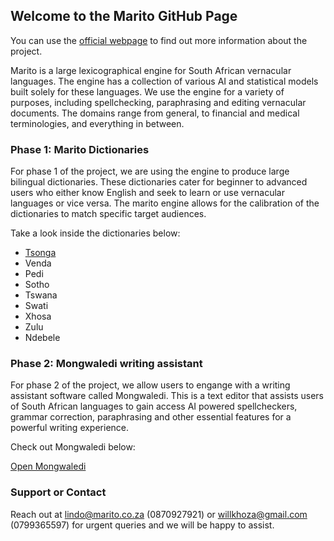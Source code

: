 ## Welcome to the Marito GitHub Page

You can use the [official webpage](https://marito.co.za) to find out more information about the project.

Marito is a large lexicographical engine for South African vernacular languages. The engine has a collection of various AI and statistical models built solely for these languages. We use the engine for a variety of purposes, including spellchecking, paraphrasing and editing vernacular documents. The domains range from general, to financial and medical terminologies, and everything in between.

### Phase 1: Marito Dictionaries

For phase 1 of the project, we are using the engine to produce large bilingual dictionaries. These dictionaries cater for beginner to advanced users who either know English and seek to learn or use vernacular languages or vice versa. The marito engine allows for the calibration of the dictionaries to match specific target audiences.

Take a look inside the dictionaries below:

- [Tsonga](tsonga_dictionary.pdf)
- Venda
- Pedi
- Sotho
- Tswana
- Swati
- Xhosa
- Zulu
- Ndebele

### Phase 2: Mongwaledi writing assistant

For phase 2 of the project, we allow users to engange with a writing assistant software called Mongwaledi. This is a text editor that assists users of South African languages to gain access AI powered spellcheckers, grammar correction, paraphrasing and other essential features for a powerful writing experience.

Check out Mongwaledi below:

[Open Mongwaledi]()

### Support or Contact

Reach out at lindo@marito.co.za (0870927921) or willkhoza@gmail.com (0799365597) for urgent queries and we will be happy to assist.
